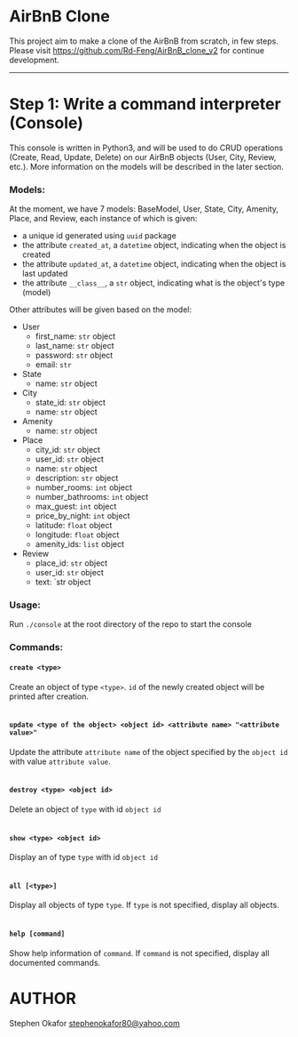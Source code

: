 # AirBnB Clone
This project aim to make a clone of the AirBnB from scratch, in few steps. Please visit https://github.com/Rd-Feng/AirBnB_clone_v2 for continue development.<hr/>

# Step 1: Write a command interpreter (Console)
This console is written in Python3, and will be used to do CRUD operations (Create, Read, Update, Delete) on our AirBnB objects (User, City, Review, etc.). More information on the models will be described in the later section.<br/>

### Models:<br/>
At the moment, we have 7 models: BaseModel, User, State, City, Amenity, Place, and Review, each instance of which is given:
* a unique id generated using `uuid` package
* the attribute `created_at`, a `datetime` object, indicating when the object is created
* the attribute `updated_at`, a `datetime` object, indicating when the object is last updated
* the attribute `__class__`, a `str` object, indicating what is the object's type (model)

Other attributes will be given based on the model:
* User
  + first_name: `str` object
  + last_name: `str` object
  + password: `str` object
  + email: `str`
* State
  + name: `str` object
* City
  + state_id: `str` object
  + name: `str` object
* Amenity
  + name: `str` object
* Place
  + city_id: `str` object
  + user_id: `str` object
  + name: `str` object
  + description: `str` object
  + number_rooms: `int` object
  + number_bathrooms: `int` object
  + max_guest: `int` object
  + price_by_night: `int` object
  + latitude: `float` object
  + longitude: `float` object
  + amenity_ids: `list` object
* Review
  + place_id: `str` object
  + user_id: `str` object
  + text: `str object

### Usage:<br/>
Run `./console` at the root directory of the repo to start the console<br/>
### Commands:
#### `create <type>`
Create an object of type `<type>`. `id` of the newly created object will be printed after creation.<br/><br/>
#### `update <type of the object> <object id> <attribute name> "<attribute value>"`<br/>
Update the attribute `attribute name` of the object specified by the `object id` with value `attribute value`.<br/><br/>
#### `destroy <type> <object id>`
Delete an object of `type` with id `object id`<br/><br/>
#### `show <type> <object id>`
Display an of type `type` with id `object id`<br/><br/>
#### `all [<type>]`
Display all objects of type `type`. If `type` is not specified, display all objects.<br/><br/>
#### `help [command]`
Show help information of `command`. If `command` is not specified, display all documented commands.

# AUTHOR
Stephen Okafor <stephenokafor80@yahoo.com>
